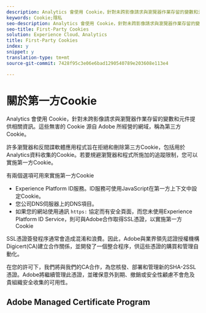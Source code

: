 ```yaml
---
description: Analytics 會使用 Cookie，針對未跨影像請求與瀏覽器作業存留的變數和元件提供相關資訊。
keywords: Cookie;隱私
seo-description: Analytics 會使用 Cookie，針對未跨影像請求與瀏覽器作業存留的變數和元件提供相關資訊。
seo-title: First-Party Cookies
solution: Experience Cloud、Analytics
title: First-Party Cookies
index: y
snippet: y
translation-type: tm+mt
source-git-commit: 7428f95c3e06e6bad1290540789e203608e113e4

---
```



# 關於第一方Cookie

Analytics 會使用 Cookie，針對未跨影像請求與瀏覽器作業存留的變數和元件提供相關資訊。這些無害的 Cookie 源自 Adobe 所經營的網域，稱為第三方 Cookie。

許多瀏覽器和反間諜軟體應用程式旨在拒絕和刪除第三方Cookie，包括用於Analytics資料收集的Cookie。若要規避瀏覽器和程式所施加的追蹤限制，您可以實施第一方Cookie。

有兩個選項可用來實施第一方Cookie

* Experience Platform ID服務。ID服務可使用JavaScript在第一方上下文中設定Cookie。
* 您公司DNS伺服器上的DNS項目。
* 如果您的網站使用通訊 `https:` 協定而有安全頁面，而您未使用Experience Platform ID Service，則可與Adobe合作取得SSL憑證，以實施第一方Cookie

SSL憑證簽發程序通常會造成混淆和浪費。因此，Adobe與業界領先認證授權機構Digicert(CA)建立合作關係，並開發了一個整合程序，供這些憑證的購買和管理自動化。

在您的許可下，我們將與我們的CA合作，為您核發、部署和管理新的SHA-2SSL憑證。Adobe將繼續管理此憑證，並確保意外到期、撤銷或安全性顧慮不會危及貴組織安全收集的可用性。

## Adobe Managed Certificate Program
